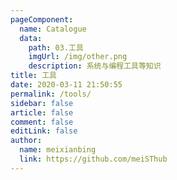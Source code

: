 ```yaml
---
pageComponent:
  name: Catalogue
  data:
    path: 03.工具
    imgUrl: /img/other.png
    description: 系统与编程工具等知识
title: 工具
date: 2020-03-11 21:50:55
permalink: /tools/
sidebar: false
article: false
comment: false
editLink: false
author:
  name: meixianbing
  link: https://github.com/meiSThub
---
```

